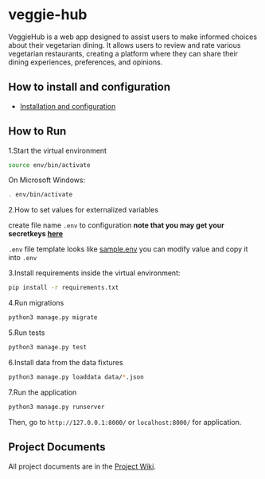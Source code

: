 # veggie-hub
VeggieHub is a web app designed to assist users to make informed choices about their vegetarian dining. It allows users to review and rate various vegetarian restaurants, creating a platform where they can share their dining experiences, preferences, and opinions.

## How to install and configuration
- [Installation and configuration]()

## How to Run
1.Start the virtual environment
```sh
source env/bin/activate
```
On Microsoft Windows:
```sh
. env/bin/activate
```
2.How to set values for externalized variables

create file name `.env` to configuration **note that you may get your secretkeys [here](https://djecrety.ir)**

`.env` file template looks like [sample.env](sample.env) you can modify value and copy it into `.env`

3.Install requirements inside the virtual environment:
```sh
pip install -r requirements.txt
```
4.Run migrations
```sh
python3 manage.py migrate
```
5.Run tests
```sh
python3 manage.py test
```
6.Install data from the data fixtures
```sh
python3 manage.py loaddata data/*.json
```
7.Run the application
```sh
python3 manage.py runserver
```

Then, go to `http://127.0.0.1:8000/` or `localhost:8000/` for application.

## Project Documents

All project documents are in the [Project Wiki]().
